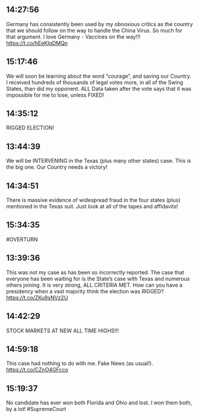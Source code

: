 ## 14:27:56
Germany has consistently been used by my obnoxious critics as the country that we should follow on the way to handle the China Virus. So much for that argument. I love Germany - Vaccines on the way!!! https://t.co/hEeKIqDMQn
## 15:17:46
We will soon be learning about the word “courage”, and saving our Country. I received hundreds of thousands of legal votes more, in all of the Swing States, than did my opponent.   ALL Data taken after the vote says that it was impossible for me to lose, unless FIXED!
## 14:35:12
RIGGED ELECTION!
## 13:44:39
We will be INTERVENING in the Texas (plus many other states) case. This is the big one. Our Country needs a victory!
## 14:34:51
There is massive evidence of widespread fraud in the four states (plus) mentioned in the Texas suit. Just look at all of the tapes and affidavits!
## 15:34:35
#OVERTURN
## 13:39:36
This was not my case as has been so incorrectly reported. The case that everyone has been waiting for is the State’s case with Texas and numerous others joining. It is very strong, ALL CRITERIA MET. How can you have a presidency when a vast majority think the election was RIGGED? https://t.co/ZKu9sNVz2U
## 14:42:29
STOCK MARKETS AT NEW ALL TIME HIGHS!!!
## 14:59:18
This case had nothing to do with me. Fake News (as usual!). https://t.co/CZnO4GFcco
## 15:19:37
No candidate has ever won both Florida and Ohio and lost. I won them both, by a lot! #SupremeCourt
